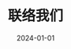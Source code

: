 ---
title: 联络我们
date: 2024-01-01

type: landing

sections:
  - block: contact
    content:
      title: 联络我们
      # text: |-
      #   Lorem ipsum dolor sit amet, consectetur adipiscing elit. Integer tempus augue non tempor egestas. Proin nisl nunc, dignissim in accumsan dapibus, auctor ullamcorper neque. Quisque at elit felis. Vestibulum ante ipsum primis in faucibus orci luctus et ultrices posuere cubilia curae; Aenean eget elementum odio. Cras interdum eget risus sit amet aliquet. In volutpat, nisl ut fringilla dignissim, arcu nisl suscipit ante, at accumsan sapien nisl eu eros.
      email: contact@hscgroup.hk
      phone: +852 2838 8268
      address:
        street: 香港湾仔区港湾道26号华润大厦34楼3404-06室 Room 3404-06, 34/F China Resources Building, 26 Harbour Road, Wanchai, Hong Kong
        # city: 湾仔区
        # region: 香港
        # postcode: '999077'
        # country: 中国
        # country_code: ZH
      coordinates:
        latitude: '22.2800'
        longitude: '114.1755'
      # directions: Enter Building 1 and take the stairs to Office 200 on Floor 2
      office_hours:
        - '09:00 - 18:00'
      # appointment_url: 'https://calendly.com'
      # contact_links:
      #  - icon: comments
      #    icon_pack: fas
      #    name: Discuss on Forum
      #    link: 'https://discourse.gohugo.io'
    
      # Automatically link email and phone or display as text?
      autolink: true
    
      # Email form provider
      form:
        provider: formspree
        formspree:
          id: xleqevqw
        netlify:
          # Enable CAPTCHA challenge to reduce spam?
          captcha: false
    design:
      columns: '1'

  # - block: markdown
  #   content:
  #     title:
  #     subtitle: ''
  #     text:
  #   design:
  #     columns: '1'
  #     background:
  #       image: 
  #         filename: contact.jpg
  #         filters:
  #           brightness: 1
  #         parallax: false
  #         position: center
  #         size: cover
  #         text_color_light: true
  #     spacing:
  #       padding: ['20px', '0', '20px', '0']
  #     css_class: fullscreen
---